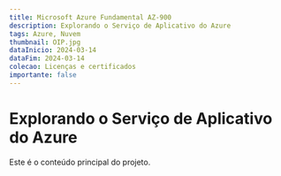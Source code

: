 ```yaml
---
title: Microsoft Azure Fundamental AZ-900
description: Explorando o Serviço de Aplicativo do Azure
tags: Azure, Nuvem
thumbnail: OIP.jpg
dataInicio: 2024-03-14 
dataFim: 2024-03-14 
colecao: Licenças e certificados 
importante: false
---
```


# Explorando o Serviço de Aplicativo do Azure

Este é o conteúdo principal do projeto.
